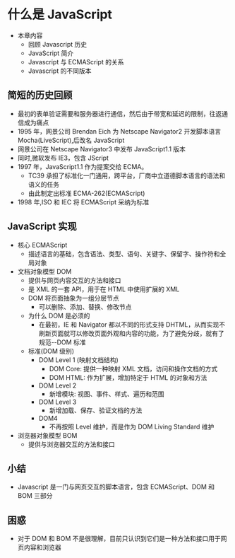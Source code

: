 # 什么是 JavaScript

- 本章内容
  - 回顾 Javascript 历史
  - JavaScript 简介
  - Javascript 与 ECMAScript 的关系
  - Javascript 的不同版本

## 简短的历史回顾

- 最初的表单验证需要和服务器进行通信，然后由于带宽和延迟的限制，往返通信成为痛点
- 1995 年，网景公司 Brendan Eich 为 Netscape Navigator2 开发脚本语言 Mocha(LiveScript),后改名 JavaScript
- 网景公司在 Netscape Navigator3 中发布 JavaScript1.1 版本
- 同时,微软发布 IE3，包含 JScript
- 1997 年，JavaScript1.1 作为提案交给 ECMA。
  - TC39 承担了标准化一门通用，跨平台，厂商中立道德脚本语言的语法和语义的任务
  - 由此制定出标准 ECMA-262(ECMAScript)
- 1998 年,ISO 和 IEC 将 ECMAScript 采纳为标准

## JavaScript 实现

- 核心 ECMAScript
  - 描述语言的基础，包含语法、类型、语句、关键字、保留字、操作符和全局对象
- 文档对象模型 DOM
  - 提供与网页内容交互的方法和接口
  - 是 XML 的一套 API，用于在 HTML 中使用扩展的 XML
  - DOM 将页面抽象为一组分层节点
    - 可以删除、添加、替换、修改节点
  - 为什么 DOM 是必须的
    - 在最初，IE 和 Navigator 都以不同的形式支持 DHTML，从而实现不刷新页面就可以修改页面外观和内容的功能，为了避免分歧，就有了规范--DOM 标准
  - 标准(DOM 级别)
    - DOM Level 1 (映射文档结构)
      - DOM Core: 提供一种映射 XML 文档，访问和操作文档的方式
      - DOM HTML: 作为扩展，增加特定于 HTML 的对象和方法
    - DOM Level 2
      - 新增模块: 视图、事件、样式、遍历和范围
    - DOM Level 3
      - 新增加载、保存、验证文档的方法
    - DOM4
      - 不再按照 Level 维护，而是作为 DOM Living Standard 维护
- 浏览器对象模型 BOM
  - 提供与浏览器交互的方法和接口

## 小结

- Javascript 是一门与网页交互的脚本语言，包含 ECMAScript、DOM 和 BOM 三部分

## 困惑

- 对于 DOM 和 BOM 不是很理解，目前只认识到它们是一种方法和接口用于网页内容和浏览器
